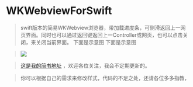 # WKWebviewForSwift
> swift版本的简易WKWebview浏览器，带加载进度条，可侧滑返回上一网页界面。同时也可以通过返回键返回上一Controller或网页，也可以点击关闭，来关闭当前界面。 下面是示意图
> 下面是示意图

> ![](https://github.com/ZYiDa/WKWebviewDemoForSwift/raw/master/WKWebviewDemoForSwift.gif) 

> [这是我的简书地址](http://www.jianshu.com/u/cd395981b31d "谢谢访问")  ，欢迎各位关注，我会不定期更新的。

> 你可以根据自己的需求来修改样式，代码的不足之处，还请各位多多指教，
